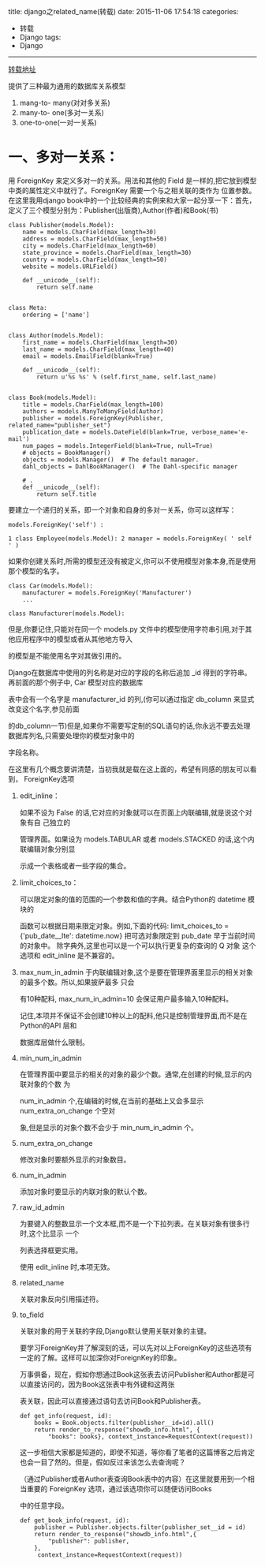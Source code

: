 title: django之related_name(转载)
date: 2015-11-06 17:54:18
categories:
- 转载
- Django
tags:
- Django
---
[转载地址](http://www.tuicool.com/articles/IZruEfQ)

提供了三种最为通用的数据库关系模型

1. mang-to- many(对对多关系)
2. many-to- one(多对一关系)
3. one-to-one(一对一关系)

一、多对一关系：
=========
用 ForeignKey 来定义多对一的关系。用法和其他的 Field 是一样的,把它放到模型中类的属性定义中就行了。ForeignKey 需要一个与之相关联的类作为
位置参数。在这里我用django book中的一个比较经典的实例来和大家一起分享一下：首先，定义了三个模型分别为：Publisher(出版商),Author(作者)和Book(书)
```
class Publisher(models.Model):
    name = models.CharField(max_length=30)
    address = models.CharField(max_length=50)
    city = models.CharField(max_length=60)
    state_province = models.CharField(max_length=30)
    country = models.CharField(max_length=50)
    website = models.URLField()

    def __unicode__(self):
        return self.name


class Meta:
    ordering = ['name']


class Author(models.Model):
    first_name = models.CharField(max_length=30)
    last_name = models.CharField(max_length=40)
    email = models.EmailField(blank=True)

    def __unicode__(self):
        return u'%s %s' % (self.first_name, self.last_name)


class Book(models.Model):
    title = models.CharField(max_length=100)
    authors = models.ManyToManyField(Author)
    publisher = models.ForeignKey(Publisher, related_name="publisher_set")
    publication_date = models.DateField(blank=True, verbose_name='e-mail')
    num_pages = models.IntegerField(blank=True, null=True)
    # objects = BookManager()
    objects = models.Manager()  # The default manager.
    dahl_objects = DahlBookManager()  # The Dahl-specific manager

    # .
    def __unicode__(self):
        return self.title
```



要建立一个递归的关系，即一个对象和自身的多对一关系，你可以这样写：
```
models.ForeignKey('self') :

1 class Employee(models.Model): 2 manager = models.ForeignKey( ' self ' )
```

如果你创建关系时,所需的模型还没有被定义,你可以不使用模型对象本身,而是使用那个模型的名字。

```
class Car(models.Model):
    manufacturer = models.ForeignKey('Manufacturer')
    ...

class Manufacturer(models.Model):
```
但是,你要记住,只能对在同一个 models.py 文件中的模型使用字符串引用,对于其他应用程序中的模型或者从其他地方导入

的模型是不能使用名字对其做引用的。

Django在数据库中使用的列名称是对应的字段的名称后追加 _id 得到的字符串。再前面的那个例子中, Car 模型对应的数据库

表中会有一个名字是 manufacturer_id 的列,(你可以通过指定 db_column 来显式改变这个名字,参见前面

的db_column一节)但是,如果你不需要写定制的SQL语句的话,你永远不要去处理数据库列名,只需要处理你的模型对象中的

字段名称。

在这里有几个概念要讲清楚，当初我就是载在这上面的，希望有同感的朋友可以看到， ForeignKey选项


1. edit_inline：

	如果不设为 False 的话,它对应的对象就可以在页面上内联编辑,就是说这个对象有自 己独立的
	
	管理界面。如果设为 models.TABULAR 或者 models.STACKED 的话,这个内 联编辑对象分别显
	
	示成一个表格或者一些字段的集合。

2. limit_choices_to：

	可以限定对象的值的范围的一个参数和值的字典。结合Python的 datetime 模块的
	
	函数可以根据日期来限定对象。例如,下面的代码: 
	limit_choices_to = {'pub_date__lte': datetime.now} 
	把可选对象限定到 pub_date 早于当前时间的对象中。 
	除字典外,这里也可以是一个可以执行更复杂的查询的 Q 对象 
	这个选项和 edit_inline 是不兼容的。
	
3. max_num_in_admin
	于内联编辑对象,这个是要在管理界面里显示的相关对象的最多个数。所以,如果披萨最多 只会
	
	有10种配料, max_num_in_admin=10 会保证用户最多输入10种配料。
	
	记住,本项并不保证不会创建10种以上的配料,他只是控制管理界面,而不是在Python的API 层和
	
	数据库层做什么限制。

4. min_num_in_admin
	
	在管理界面中要显示的相关的对象的最少个数。通常,在创建的时候,显示的内联对象的个数 为
	
	num_in_admin 个,在编辑的时候,在当前的基础上又会多显示 num_extra_on_change 个空对
	
	象,但是显示的对象个数不会少于 min_num_in_admin 个。

5. num_extra_on_change

	修改对象时要额外显示的对象数目。

6. num_in_admin

	添加对象时要显示的内联对象的默认个数。

7. raw_id_admin

	为要键入的整数显示一个文本框,而不是一个下拉列表。在关联对象有很多行时,这个比显示 一个
	
	列表选择框更实用。
	
	使用 edit_inline 时,本项无效。

8. related_name

	关联对象反向引用描述符。

9. to_field

	关联对象的用于关联的字段,Django默认使用关联对象的主键。
	
	要学习ForeignKey并了解深刻的话，可以先对以上ForeignKey的这些选项有一定的了解。这样可以加深你对ForeignKey的印象。
	
	万事俱备，现在，假如你想通过Book这张表去访问Publisher和Author都是可以直接访问的，因为Book这张表中有外键和这两张
	
	表关联，因此可以直接通过语句去访问Book和Publisher表。

	```
	def get_info(request, id):
	    books = Book.objects.filter(publisher__id=id).all()
	    return render_to_response("showdb_info.html", {
	        "books": books}, context_instance=RequestContext(request))
	```
	这一步相信大家都是知道的，即使不知道，等你看了笔者的这篇博客之后肯定也会一目了然的。但是，假如反过来该怎么去查询呢？
	
	（通过Publisher或者Author表查询Book表中的内容）在这里就要用到一个相当重要的 ForeignKey 选项，通过该选项你可以随便访问Books
	
	中的任意字段。
	```
	def get_book_info(request, id):
	    publisher = Publisher.objects.filter(publisher_set__id = id)
	    return render_to_response("showdb_info.html",{
	        "publisher": publisher,
	    },
	     context_instance=RequestContext(request))
	```